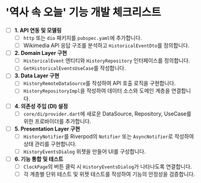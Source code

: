 # '역사 속 오늘' 기능 개발 체크리스트

- [ ] **1. API 연동 및 모델링**
    - [ ] `http` 또는 `dio` 패키지를 `pubspec.yaml`에 추가합니다.
    - [ ] Wikimedia API 응답 구조를 분석하고 `HistoricalEventDto`를 정의합니다.
- [ ] **2. Domain Layer 구현**
    - [ ] `HistoricalEvent` 엔티티와 `HistoryRepository` 인터페이스를 정의합니다.
    - [ ] `GetHistoricalEventsUseCase`를 작성합니다.
- [ ] **3. Data Layer 구현**
    - [ ] `HistoryRemoteDataSource`를 작성하여 API 호출 로직을 구현합니다.
    - [ ] `HistoryRepositoryImpl`을 작성하여 데이터 소스와 도메인 계층을 연결합니다.
- [ ] **4. 의존성 주입 (DI) 설정**
    - [ ] `core/di/provider.dart`에 새로운 DataSource, Repository, UseCase를 위한 프로바이더를 추가합니다.
- [ ] **5. Presentation Layer 구현**
    - [ ] `HistoryNotifier`를 Riverpod의 `Notifier` 또는 `AsyncNotifier`로 작성하여 상태 관리를 구현합니다.
    - [ ] `HistoryEventsDialog` 위젯을 만들어 UI를 구성합니다.
- [ ] **6. 기능 통합 및 테스트**
    - [ ] `ClockPage`의 버튼 클릭 시 `HistoryEventsDialog`가 나타나도록 연결합니다.
    - [ ] 각 계층별 단위 테스트 및 위젯 테스트를 작성하여 기능의 안정성을 검증합니다. 